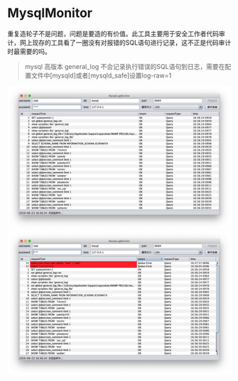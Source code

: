 # MysqlMonitor
重复造轮子不是问题，问题是要造的有价值。此工具主要用于安全工作者代码审计，网上现存的工具看了一圈没有对报错的SQL语句进行记录，这不正是代码审计时最需要的吗。
>mysql 高版本 general_log 不会记录执行错误的SQL语句到日志，需要在配置文件中[mysqld]或者[mysqld_safe]设置log-raw=1

![avatar](https://github.com/J0hnWalker/MysqlMonitor/blob/master/monitor.jpg)
![avatar](https://github.com/J0hnWalker/MysqlMonitor/blob/master/error.jpg)
